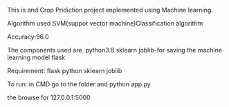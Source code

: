 This is and Crop Pridiction project implemented using Machine learning.

Algorithm used SVM(suppot vector machine)Classification algorithm

Accuracy:96.0

The components used are.
python3.8
sklearn
joblib-for saving the machine learning model
flask
 
Requirement:
flask
python
sklearn
joblib


To run:
in CMD go to the folder and
python app.py

the browse for 127.0.0.1:5000
